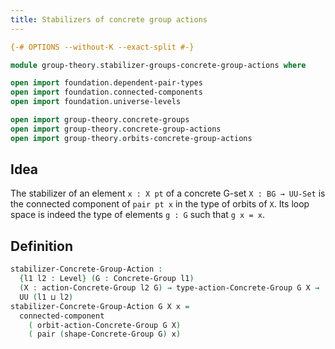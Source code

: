 ```yaml
---
title: Stabilizers of concrete group actions
---
```


```agda
{-# OPTIONS --without-K --exact-split #-}

module group-theory.stabilizer-groups-concrete-group-actions where

open import foundation.dependent-pair-types
open import foundation.connected-components
open import foundation.universe-levels

open import group-theory.concrete-groups
open import group-theory.concrete-group-actions
open import group-theory.orbits-concrete-group-actions
```

## Idea

The stabilizer of an element `x : X pt` of a concrete G-set `X : BG → UU-Set` is the connected component of `pair pt x` in the type of orbits of `X`. Its loop space is indeed the type of elements `g : G` such that `g x = x`.

## Definition

```agda
stabilizer-Concrete-Group-Action :
  {l1 l2 : Level} (G : Concrete-Group l1)
  (X : action-Concrete-Group l2 G) → type-action-Concrete-Group G X →
  UU (l1 ⊔ l2)
stabilizer-Concrete-Group-Action G X x =
  connected-component
    ( orbit-action-Concrete-Group G X)
    ( pair (shape-Concrete-Group G) x)
```
